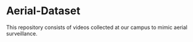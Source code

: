 # Aerial-Dataset
This repository consists of videos collected at our campus to mimic aerial surveillance.
